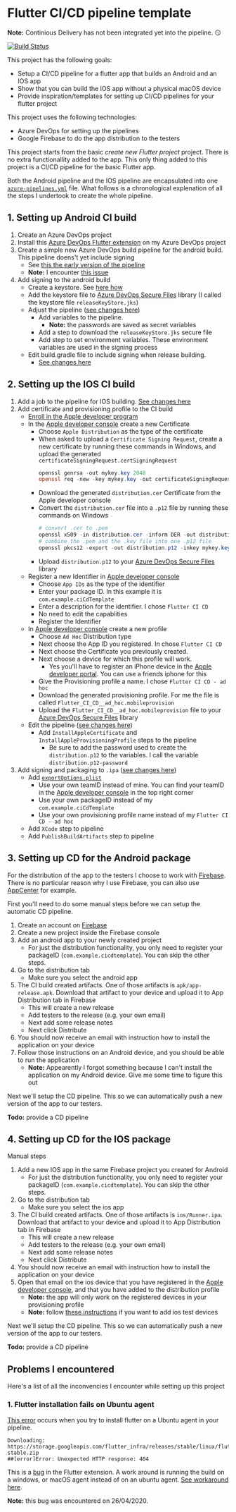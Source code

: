 # Flutter CI/CD pipeline template

**Note:** Continious Delivery has not been integrated yet into the pipeline. 😏

[![Build Status](https://dev.azure.com/florisdevreese/Flutter-CI-CD/_apis/build/status/FlorisDevreese.Flutter-CI-CD?branchName=master)](https://dev.azure.com/florisdevreese/Flutter-CI-CD/_build/latest?definitionId=8&branchName=master)

This project has the following goals:
- Setup a CI/CD pipeline for a flutter app that builds an Android and an IOS app
- Show that you can build the IOS app without a physical macOS device
- Provide inspiration/templates for setting up CI/CD pipelines for your flutter project

This project uses the following technologies:
- Azure DevOps for setting up the pipelines
- Google Firebase to do the app distribution to the testers

This project starts from the basic *create new Flutter project* project. There is no extra functionallity added to the app. This only thing added to this project is a CI/CD pipeline for the basic Flutter app.

Both the Android pipeline and the IOS pipeline are encapsulated into one [`azure-pipelines.yml`](./azure-pipelines.yml) file. What follows is a chronological explenation of all the steps I undertook to create the whole pipeline.

## 1. Setting up Android CI build

1. Create an Azure DevOps project
2. Install this [Azure DevOps Flutter extension](https://marketplace.visualstudio.com/items?itemName=aloisdeniel.flutter) on my Azure DevOps project
3. Create a simple new Azure DevOps build pipeline for the android build. This pipeline doens't yet include signing
    - See [this the early version of the pipeline](https://github.com/FlorisDevreese/Flutter-CI-CD/commit/5361300046d5537c8f279a73b10eb3bf3b7f2aab)
    - **Note:** I encounter [this issue](#1.-Flutter-installation-fails-on-Ubuntu-agent)
4. Add signing to the android build
    - Create a keystore. See [here how](https://flutter.dev/docs/deployment/android#create-a-keystore)
    - Add the keystore file to [Azure DevOps Secure Files](https://docs.microsoft.com/en-us/azure/devops/pipelines/library/secure-files?view=azure-devops) library (I called the keystore file `releaseKeyStore.jks`)
    - Adjust the pipeline ([see changes here](https://github.com/FlorisDevreese/Flutter-CI-CD/commit/35a112ab3b4572d06cdbb28bd61399a5e4a33434))
        - Add variables to the pipeline.
            - **Note:** the passwords are saved as secret variables
        - Add a step to download the `releaseKeyStore.jks` secure file
        - Add step to set environment variables. These environment variables are used in the signing process
    - Edit build.gradle file to include signing when release building.
        - [See changes here](https://github.com/FlorisDevreese/Flutter-CI-CD/commit/9233630cd5761185a4c2849e5e46b1b2621c4175)

## 2. Setting up the IOS CI build

1. Add a job to the pipeline for IOS building. [See changes here](https://github.com/FlorisDevreese/Flutter-CI-CD/commit/9a75250edecaacc978651ab793ec50bbe0a762a9)
2. Add certificate and provisioning profile to the CI build
    - [Enroll in the Apple developer program](https://developer.apple.com/programs/enroll/)
    - In the [Apple developer console](https://developer.apple.com/account/resources/certificates/list) create a new Certificate
        - Choose `Apple Distribution` as the type of the certificate
        - When asked to upload a `Certificate Signing Request`, create a new certificate by running these commands in Windows, and upload the generated `certificateSigningRequest.certSigningRequest`
            ```powershell
            openssl genrsa -out mykey.key 2048
            openssl req -new -key mykey.key -out certificateSigningRequest.certSigningRequest  -subj "/emailAddress=yourAddress@example.com, CN=Your Name, C=BE"
            ```
        - Download the generated `distribution.cer` Certificate from the Apple developer console
        - Convert the `distribution.cer` file into a `.p12` file by running these commands on Windows
            ```powershell
            # convert .cer to .pem
            openssl x509 -in distribution.cer -inform DER -out distribution.pem -outform PEM
            # combine the .pem and the .key file into one .p12 file
            openssl pkcs12 -export -out distribution.p12 -inkey mykey.key -in distribution.pem
            ```
        - Upload `distribution.p12` to your [Azure DevOps Secure Files](https://docs.microsoft.com/en-us/azure/devops/pipelines/library/secure-files?view=azure-devops) library
    - Register a new Identifier in [Apple developer console](https://developer.apple.com/account/resources/identifiers/list)
        - Choose `App IDs` as the type of the identifier
        - Enter your package ID. In this example it is `com.example.ciCdTemplate`
        - Enter a description for the identifier. I chose `Flutter CI CD`
        - No need to edit the capablities
        - Register the Identifier
    - In [Apple developer console](https://developer.apple.com/account/resources/profiles/list) create a new profile
        - Choose `Ad Hoc` Distribution type
        - Next choose the App ID you registered. In chose `Flutter CI CD`
        - Next choose the Certificate you previously created.
        - Next choose a device for which this profile will work.
            - Yes you'll have to register an iPhone device in the [Apple developer portal](https://developer.apple.com/account/resources/devices/list). You can use a friends iphone for this
        - Give the Provisioning profile a name. I chose `Flutter CI CD - ad hoc`
        - Download the generated provisioning profile. For me the file is called `Flutter_CI_CD__ad_hoc.mobileprovision`
        - Upload the `Flutter_CI_CD__ad_hoc.mobileprovision` file to your [Azure DevOps Secure Files](https://docs.microsoft.com/en-us/azure/devops/pipelines/library/secure-files?view=azure-devops) library
    - Edit the pipeline ([see changes here](https://github.com/FlorisDevreese/Flutter-CI-CD/commit/b8a5b9e15516b594374aad23c213ef4ddd61f465))
        - Add `InstallAppleCertificate` and `InstallAppleProvisioningProfile` steps to the pipeline
            - Be sure to add the password used to create the `distribution.p12` to the variables. I call the variable `distribution.p12-password`
3. Add signing and packaging to `.ipa` ([see changes here](https://github.com/FlorisDevreese/Flutter-CI-CD/commit/e7d6299c74ec40b5fa37508fc6d6d542673b2431))
    - Add [`exportOptions.plist`](./ios/exportOptions.plist)
        - Use your own teamID instead of mine. You can find your teamID in the [Apple developer console](https://developer.apple.com/account/resources/certificates/list) in the top right corner
        - Use your own packageID instead of my `com.example.ciCdTemplate`
        - Use your own provisioning profile name instead of my `Flutter CI CD - ad hoc`
    - Add `XCode` step to pipeline
    - Add `PublishBuildArtifacts` step to pipeline

## 3. Setting up CD for the Android package

For the distribution of the app to the testers I choose to work with [Firebase](https://firebase.google.com/). There is no particular reason why I use Firebase, you can also use [AppCenter](https://appcenter.ms/sign-in?original_url=%2Fapps) for example.

First you'll need to do some manual steps before we can setup the automatic CD pipeline.

1. Create an account on [Firebase](https://firebase.google.com/)
2. Create a new project inside the Firebase console
3. Add an android app to your newly created project
    - For just the distribution functionality, you only need to register your packageID (`com.example.cicdtemplate`). You can skip the other steps.
4. Go to the distribution tab
    - Make sure you select the android app
5. The CI build created artifacts. One of those artifacts is `apk/app-release.apk`. Download that artifact to your device and upload it to App Distribution tab in Firebase
    - This will create a new release
    - Add testers to the release (e.g. your own email)
    - Next add some release notes
    - Next click Distribute
6. You should now receive an email with instruction how to install the application on your device
7. Follow those instructions on an Android device, and you should be able to run the application
    - **Note:** Appearently I forgot something because I can't install the application on my Android device. Give me some time to figure this out

Next we'll setup the CD pipeline. This so we can automatically push a new version of the app to our testers.

**Todo:** provide a CD pipeline

## 4. Setting up CD for the IOS package

Manual steps

1. Add a new IOS app in the same Firebase project you created for Android
    - For just the distribution functionality, you only need to register your packageID (`com.example.cicdtemplate`). You can skip the other steps.
2. Go to the distribution tab
    - Make sure you select the ios app
3. The CI build created artifacts. One of those artifacts is `ios/Runner.ipa`. Download that artifact to your device and upload it to App Distribution tab in Firebase
    - This will create a new release
    - Add testers to the release (e.g. your own email)
    - Next add some release notes
    - Next click Distribute
4. You should now receive an email with instruction how to install the application on your device
5. Open that email on the ios device that you have registered in the [Apple developer console](https://developer.apple.com/account/resources/devices/list), and that you have added to the distribution profile
    - **Note:** the app will only work on the registered devices in your provisioning profile
    - **Note:** follow [these instructions](https://firebase.google.com/docs/app-distribution/ios/distribute-cli#step-3.-register-additional-tester-devices) if you want to add ios test devices 

Next we'll setup the CD pipeline. This so we can automatically push a new version of the app to our testers.

**Todo:** provide a CD pipeline

## Problems I encountered

Here's a list of all the inconvencies I encounter while setting up this project

### 1. Flutter installation fails on Ubuntu agent
[This error](https://dev.azure.com/florisdevreese/Flutter-CI-CD/_build/results?buildId=177&view=logs&j=d8c010d3-91c2-546a-b1cf-ee2cd3c34608&t=fc1891f0-4456-57de-7f19-2aff778a973a&l=16) occurs when you try to install flutter on a Ubuntu agent in your pipeline.
```log
Downloading: https://storage.googleapis.com/flutter_infra/releases/stable/linux/flutter_linux_v1.12.13+hotfix.9-stable.zip
##[error]Error: Unexpected HTTP response: 404
```
This is a [bug](https://github.com/aloisdeniel/vsts-flutter-tasks/issues/14) in the Flutter extension. A work around is running the build on a windows, or macOS agent instead of on an ubuntu agent. [See workaround here](https://github.com/FlorisDevreese/Flutter-CI-CD/commit/89b9ce3d52879babb0bf9b62fac1021fb6feda49).

**Note:** this bug was encountered on 26/04/2020.